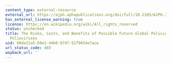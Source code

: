 ```yaml
---
content_type: external-resource
external_url: https://ajph.aphapublications.org/doi/full/10.2105/AJPH.2007.122192?url_ver=Z39.88-2003&rfr_id=ori%3Arid%3Acrossref.org&rfr_dat=cr_pub%3Dpubmed
has_external_license_warning: true
license: https://en.wikipedia.org/wiki/All_rights_reserved
status: unchecked
title: The Risks, Costs, and Benefits of Possible Future Global Policies for Managing
  Polioviruses
uid: 08de21a5-69e1-44b0-8747-51f9654e7ace
url_status_code: 403
wayback_url: ''
---
```

